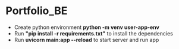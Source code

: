 # Portfolio_BE
- Create python environment **python -m venv user-app-env**
- Run **"pip install -r requirements.txt"** to install the dependencies
- Run **uvicorn main:app --reload**  to start server and run app